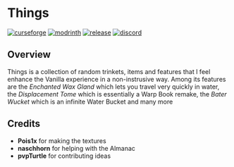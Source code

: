 # Things

[![curseforge](https://img.shields.io/badge/-CurseForge-gray?style=for-the-badge&logo=curseforge&labelColor=orange)](https://www.curseforge.com/minecraft/mc-mods/things-fabric)
[![modrinth](https://img.shields.io/badge/-modrinth-gray?style=for-the-badge&labelColor=green&labelWidth=15&logo=appveyor&logoColor=white)](https://modrinth.com/mod/things)
[![release](https://img.shields.io/github/v/release/glisco03/things?logo=github&style=for-the-badge)](https://github.com/glisco03/things/releases)
[![discord](https://img.shields.io/discord/825828008644313089?label=wisp%20forest&logo=discord&logoColor=white&style=for-the-badge)](https://discord.gg/xrwHKktV2d)

## Overview

Things is a collection of random trinkets, items and features that I feel enhance the Vanilla experience in a non-instrusive way. Among its features are the 
*Enchanted Wax Gland* which lets you travel very quickly in water, the *Displacement Tome* which is essentially a Warp Book remake, the *Bater Wucket* which is an
infinite Water Bucket and many more

## Credits
 - **Pois1x** for making the textures
 - **naschhorn** for helping with the Almanac
 - **pvpTurtle** for contributing ideas
